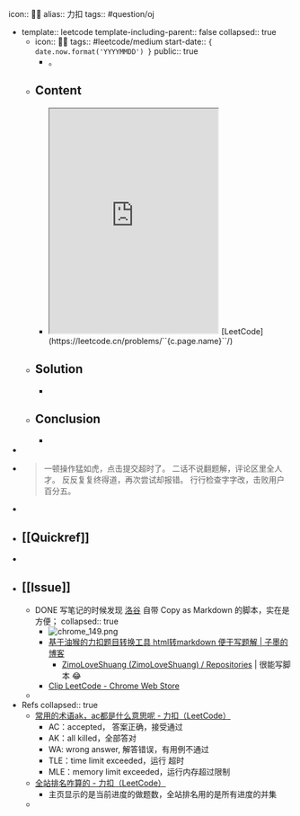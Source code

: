 icon:: 👨‍💻
alias:: 力扣
tags:: #question/oj

  - template:: leetcode
    template-including-parent:: false
    collapsed:: true
    - icon:: 👨‍💻
      tags:: #leetcode/medium 
      start-date:: ``{ date.now.format('YYYYMMDD') }``
      public:: true
      - 。
    - ## Content
      - <iframe src="https://leetcode.cn/problems/``{c.page.name}``" style="height: 400px"></iframe>
        [LeetCode](https://leetcode.cn/problems/``{c.page.name}``/)
    - ## Solution
      -
    - ## Conclusion
      -
-
- > 一顿操作猛如虎，点击提交超时了。
  二话不说翻题解，评论区里全人才。
  反反复复终得道，再次尝试却报错。
  行行检查字字改，击败用户百分五。
-
- ## [[Quickref]]
-
- ## [[Issue]]
  - DONE 写笔记的时候发现 [洛谷](https://www.luogu.com.cn/) 自带 Copy as Markdown 的脚本，实在是方便；
    collapsed:: true
    - ![chrome_149.png](../assets/chrome_149_1675655164306_0.png)
    - [基于油猴的力扣题目转换工具 html转markdown 便于写题解 | 子墨的博客](https://blog.zimo.wiki/posts/f027b6b4/)
      - [ZimoLoveShuang (ZimoLoveShuang) / Repositories](https://github.com/ZimoLoveShuang?tab=repositories) | 很能写脚本 😂
    - [Clip LeetCode - Chrome Web Store](https://chrome.google.com/webstore/detail/clip-leetcode/cnghimckckgcmhbdokjielmhkmnagdcp)
  -
- Refs
  collapsed:: true
  - [常用的术语ak，ac都是什么意思呢 - 力扣（LeetCode）](https://leetcode.cn/circle/discuss/gWwEaa/)
    - AC：accepted， 答案正确，接受通过
    - AK：all killed，全部答对
    - WA: wrong answer, 解答错误，有用例不通过
    - TLE：time limit exceeded，运行 超时
    - MLE：memory limit exceeded，运行内存超过限制
  - [全站排名咋算的 - 力扣（LeetCode）](https://leetcode.cn/circle/discuss/gYbvxx/)
    - 主页显示的是当前进度的做题数，全站排名用的是所有进度的并集
  -